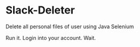 # Slack-Deleter
Delete all personal files of user using Java Selenium

Run it. Login into your account. Wait.
